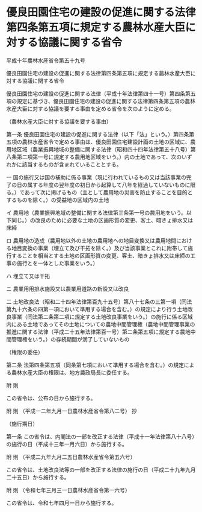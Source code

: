 # 優良田園住宅の建設の促進に関する法律第四条第五項に規定する農林水産大臣に対する協議に関する省令

平成十年農林水産省令第五十九号

優良田園住宅の建設の促進に関する法律第四条第五項に規定する農林水産大臣に対する協議に関する省令

優良田園住宅の建設の促進に関する法律（平成十年法律第四十一号）第四条第五項の規定に基づき、優良田園住宅の建設の促進に関する法律第四条第五項の農林水産大臣に対する協議を要する事由を定める省令を次のように定める。

（農林水産大臣に対する協議を要する事由）

第一条 優良田園住宅の建設の促進に関する法律（以下「法」という。）第四条第五項の農林水産省令で定める事由は、優良田園住宅建設計画の土地の区域に、農用地区域（農業振興地域の整備に関する法律（昭和四十四年法律第五十八号）第八条第二項第一号に規定する農用地区域をいう。）内の土地であって、次のいずれかに該当するものが含まれていることとする。

一 国の施行又は国の補助に係る事業（現に行われているもの又は当該事業の完了の日の属する年度の翌年度の初日から起算して八年を経過していないものに限る。）であって次に掲げるもの（主として農用地の災害を防止することを目的とするものを除く。）の受益地の区域内の土地

イ 農用地（農業振興地域の整備に関する法律第三条第一号の農用地をいう。以下同じ。）の改良のために必要な土地の区画形質の変更、客土、暗きょ排水又は床締

ロ 農用地の造成（農用地以外の土地の農用地への地目変換又は農用地間における地目変換の事業（埋立て及び干拓を除く。）及び当該事業とこれに附帯して施行することを相当とする土地の区画形質の変更、客土、暗きょ排水又は床締の工事の施行とを一体とした事業をいう。）

ハ 埋立て又は干拓

ニ 農業用用排水施設又は農業用道路の新設又は改良

二 土地改良法（昭和二十四年法律第百九十五号）第八十七条の三第一項（同法第九十六条の四第一項において準用する場合を含む。）の規定により行う土地改良事業（同法第二条第二項に規定する土地改良事業をいう。）の施行に係る区域内にある土地であってその土地についての農地中間管理権（農地中間管理事業の推進に関する法律（平成二十五年法律第百一号）第二条第五項に規定する農地中間管理権をいう。）の存続期間が満了していないもの

（権限の委任）

第二条 法第四条第五項（同条第七項において準用する場合を含む。）の規定による農林水産大臣の権限は、地方農政局長に委任する。

附 則

この省令は、公布の日から施行する。

附 則 （平成一二年九月一日農林水産省令第八二号） 抄

（施行期日）

第一条 この省令は、内閣法の一部を改正する法律（平成十一年法律第八十八号）の施行の日（平成十三年一月六日）から施行する。

附 則 （平成二九年九月二五日農林水産省令第五六号）

この省令は、土地改良法等の一部を改正する法律の施行の日（平成二十九年九月二十五日）から施行する。

附 則 （令和七年三月三一日農林水産省令第一六号）

この省令は、令和七年四月一日から施行する。

